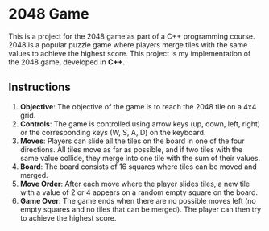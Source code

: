 # 2048 Game

This is a project for the 2048 game as part of a C++ programming course. 2048 is a popular puzzle game where players merge tiles with the same values to achieve the highest score. This project is my implementation of the 2048 game, developed in **C++**.

## Instructions

1. **Objective**: The objective of the game is to reach the 2048 tile on a 4x4 grid.
2. **Controls**: The game is controlled using arrow keys (up, down, left, right) or the corresponding keys (W, S, A, D) on the keyboard.
3. **Moves**: Players can slide all the tiles on the board in one of the four directions. All tiles move as far as possible, and if two tiles with the same value collide, they merge into one tile with the sum of their values.
4. **Board**: The board consists of 16 squares where tiles can be moved and merged.
5. **Move Order**: After each move where the player slides tiles, a new tile with a value of 2 or 4 appears on a random empty square on the board.
6. **Game Over**: The game ends when there are no possible moves left (no empty squares and no tiles that can be merged). The player can then try to achieve the highest score.


